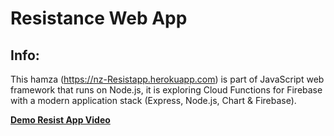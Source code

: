 # Resistance Web App

## Info:
This hamza (https://nz-Resistapp.herokuapp.com) is part of JavaScript web framework that runs on Node.js, it is exploring Cloud Functions for Firebase with a modern application stack (Express, Node.js, Chart & Firebase). 

[**Demo Resist App Video**](https://drive.google.com/open?id=1MIfy_09ztwi-29AmFGNqBC8F8G6Zkfxr)
